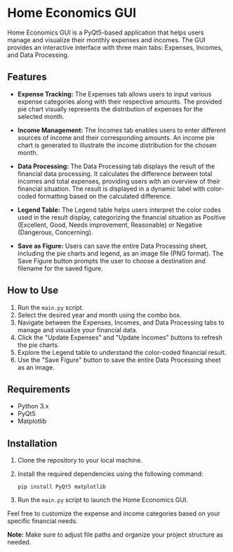 # Home Economics GUI

Home Economics GUI is a PyQt5-based application that helps users manage and visualize their monthly expenses and incomes. The GUI provides an interactive interface with three main tabs: Expenses, Incomes, and Data Processing.

## Features

- **Expense Tracking:** The Expenses tab allows users to input various expense categories along with their respective amounts. The provided pie chart visually represents the distribution of expenses for the selected month.

- **Income Management:** The Incomes tab enables users to enter different sources of income and their corresponding amounts. An income pie chart is generated to illustrate the income distribution for the chosen month.

- **Data Processing:** The Data Processing tab displays the result of the financial data processing. It calculates the difference between total incomes and total expenses, providing users with an overview of their financial situation. The result is displayed in a dynamic label with color-coded formatting based on the calculated difference.

- **Legend Table:** The Legend table helps users interpret the color codes used in the result display, categorizing the financial situation as Positive (Excellent, Good, Needs improvement, Reasonable) or Negative (Dangerous, Concerning).

- **Save as Figure:** Users can save the entire Data Processing sheet, including the pie charts and legend, as an image file (PNG format). The Save Figure button prompts the user to choose a destination and filename for the saved figure.

## How to Use

1. Run the `main.py` script.
2. Select the desired year and month using the combo box.
3. Navigate between the Expenses, Incomes, and Data Processing tabs to manage and visualize your financial data.
4. Click the "Update Expenses" and "Update Incomes" buttons to refresh the pie charts.
5. Explore the Legend table to understand the color-coded financial result.
6. Use the "Save Figure" button to save the entire Data Processing sheet as an image.

## Requirements

- Python 3.x
- PyQt5
- Matplotlib

## Installation

1. Clone the repository to your local machine.
2. Install the required dependencies using the following command:

   ```
   pip install PyQt5 matplotlib
   ```

3. Run the `main.py` script to launch the Home Economics GUI.

Feel free to customize the expense and income categories based on your specific financial needs.

**Note:** Make sure to adjust file paths and organize your project structure as needed.
